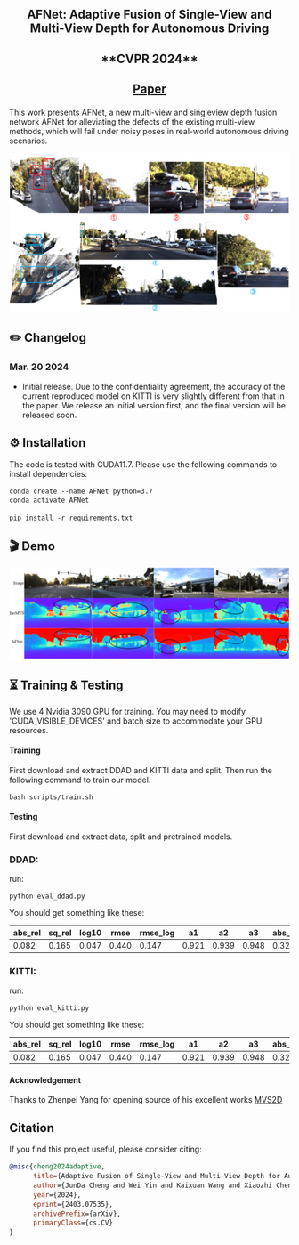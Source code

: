 <div align="center">
<h2>AFNet: Adaptive Fusion of Single-View and Multi-View Depth for Autonomous Driving</h2>
<h2>**CVPR 2024**<h2>

[Paper](https://arxiv.org/pdf/2403.07535.pdf)
</div>

This work presents AFNet, a new multi-view and singleview depth fusion network AFNet for alleviating the defects of the existing multi-view methods, which will fail under noisy poses in real-world autonomous driving scenarios.

![teaser](assets/pointcloud2.png)


## ✏️ Changelog
### Mar. 20 2024
* Initial release. Due to the confidentiality agreement, the accuracy of the current reproduced model on KITTI is very slightly different from that in the paper. We release an initial version first, and the final version will be released soon.

## ⚙️ Installation

The code is tested with CUDA11.7. Please use the following commands to install dependencies: 

```
conda create --name AFNet python=3.7
conda activate AFNet

pip install -r requirements.txt
```

## 🎬 Demo
![teaser](assets/visual_compare.png)


## ⏳ Training & Testing

We use 4 Nvidia 3090 GPU for training. You may need to modify 'CUDA_VISIBLE_DEVICES' and batch size to accommodate your GPU resources.

#### Training
First download and extract DDAD and KITTI data and split. Then run the following command to train our model. 
```
bash scripts/train.sh
```

#### Testing 
First download and extract data, split and pretrained models.

### DDAD:
run:
```
python eval_ddad.py
```

You should get something like these:

| abs_rel | sq_rel | log10 | rmse  | rmse_log | a1    | a2    | a3    | abs_diff |
|---------|--------|-------|-------|----------|-------|-------|-------|----------|
| 0.082   | 0.165  | 0.047 | 0.440 | 0.147    | 0.921 | 0.939 | 0.948 | 0.325    |

### KITTI:
run:
```
python eval_kitti.py
```
You should get something like these:

| abs_rel | sq_rel | log10 | rmse  | rmse_log | a1    | a2    | a3    | abs_diff |
|---------|--------|-------|-------|----------|-------|-------|-------|----------|
| 0.082   | 0.165  | 0.047 | 0.440 | 0.147    | 0.921 | 0.939 | 0.948 | 0.325    |


#### Acknowledgement
Thanks to Zhenpei Yang for opening source of his excellent works [MVS2D](https://github.com/zhenpeiyang/MVS2D?tab=readme-ov-file#nov-27-2021)

## Citation

If you find this project useful, please consider citing:

```bibtex
@misc{cheng2024adaptive,
      title={Adaptive Fusion of Single-View and Multi-View Depth for Autonomous Driving}, 
      author={JunDa Cheng and Wei Yin and Kaixuan Wang and Xiaozhi Chen and Shijie Wang and Xin Yang},
      year={2024},
      eprint={2403.07535},
      archivePrefix={arXiv},
      primaryClass={cs.CV}
}
```


